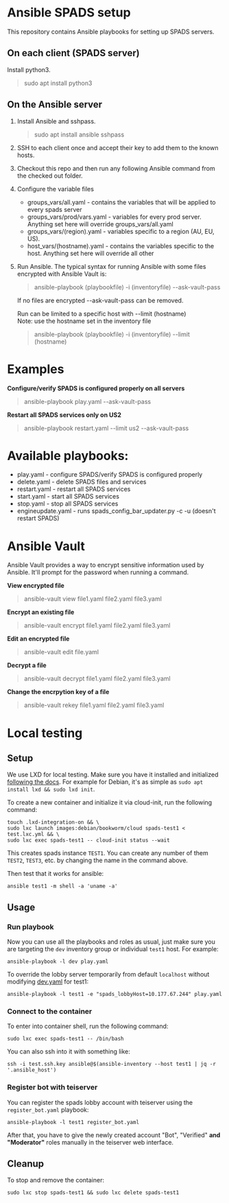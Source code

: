 # Ansible SPADS setup

This repository contains Ansible playbooks for setting up SPADS servers.

## On each client (SPADS server)
Install python3.
> sudo apt install python3

## On the Ansible server
1. Install Ansible and sshpass.
   > sudo apt install ansible sshpass
2. SSH to each client once and accept their key to add them to the known hosts.
3. Checkout this repo and then run any following Ansible command from the checked out folder.
4. Configure the variable files
   - groups_vars/all.yaml - contains the variables that will be applied to every spads server
   - groups_vars/prod/vars.yaml - variables for every prod server. Anything set here will override groups_vars/all.yaml
   - groups_vars/(region).yaml - variables specific to a region (AU, EU, US).
   - host_vars/(hostname).yaml - contains the variables specific to the host. Anything set here will override all other
6. Run Ansible. The typical syntax for running Ansible with some files encrypted with Ansible Vault is:
   > ansible-playbook (playbookfile) -i (inventoryfile) --ask-vault-pass

   If no files are encrypted --ask-vault-pass can be removed.

   Run can be limited to a specific host with --limit (hostname) \
   Note: use the hostname set in the inventory file
   > ansible-playbook (playbookfile) -i (inventoryfile) --limit (hostname)

# Examples

**Configure/verify SPADS is configured properly on all servers**
> ansible-playbook play.yaml --ask-vault-pass

**Restart all SPADS services only on US2**
> ansible-playbook restart.yaml --limit us2 --ask-vault-pass

# Available playbooks:
- play.yaml - configure SPADS/verify SPADS is configured properly
- delete.yaml - delete SPADS files and services
- restart.yaml - restart all SPADS services
- start.yaml - start all SPADS services
- stop.yaml - stop all SPADS services
- engineupdate.yaml - runs spads_config_bar_updater.py -c -u (doesn't restart SPADS)

# Ansible Vault
Ansible Vault provides a way to encrypt sensitive information used by Ansible. It'll prompt for the password when running a command.

**View encrypted file**
> ansible-vault view file1.yaml file2.yaml file3.yaml

**Encrypt an existing file**
> ansible-vault encrypt file1.yaml file2.yaml file3.yaml

**Edit an encrypted file**
> ansible-vault edit file.yaml

**Decrypt a file**
> ansible-vault decrypt file1.yaml file2.yaml file3.yaml

**Change the encrpytion key of a file**
> ansible-vault rekey file1.yaml file2.yaml file3.yaml

# Local testing

## Setup

We use LXD for local testing. Make sure you have it installed and initialized [following the docs](https://documentation.ubuntu.com/lxd/en/latest/). For example for Debian, it's as simple as `sudo apt install lxd && sudo lxd init`.

To create a new container and initialize it via cloud-init, run the following command:

```
touch .lxd-integration-on && \
sudo lxc launch images:debian/bookworm/cloud spads-test1 < test.lxc.yml && \
sudo lxc exec spads-test1 -- cloud-init status --wait
```

This creates spads instance `TEST1`. You can create any number of them `TEST2`, `TEST3`, etc. by changing the name in the command above.

Then test that it works for ansible:

```
ansible test1 -m shell -a 'uname -a'
```

## Usage

### Run playbook

Now you can use all the playbooks and roles as usual, just make sure you are targeting the `dev` inventory group or individual `test1` host. For example:

```
ansible-playbook -l dev play.yaml
```

To override the lobby server temporarily from default `localhost` without modifying [dev.yaml](group_vars/dev.yaml) for test1:

```
ansible-playbook -l test1 -e "spads_lobbyHost=10.177.67.244" play.yaml
```

### Connect to the container

To enter into container shell, run the following command:

```
sudo lxc exec spads-test1 -- /bin/bash
```

You can also ssh into it with something like:

```
ssh -i test.ssh.key ansible@$(ansible-inventory --host test1 | jq -r '.ansible_host')
```

### Register bot with teiserver

You can register the spads lobby account with teiserver using the `register_bot.yaml` playbook:

```
ansible-playbook -l test1 register_bot.yaml
```

After that, you have to give the newly created account "Bot", "Verified" **and "Moderator"** roles manually in the teiserver web interface.

## Cleanup

To stop and remove the container:

```
sudo lxc stop spads-test1 && sudo lxc delete spads-test1
```
